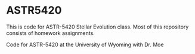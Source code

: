 # ASTR5420

This is code for ASTR-5420 Stellar Evolution class. Most of this repository consists of homework assignments.

Code for ASTR-5420 at the University of Wyoming with Dr. Moe

